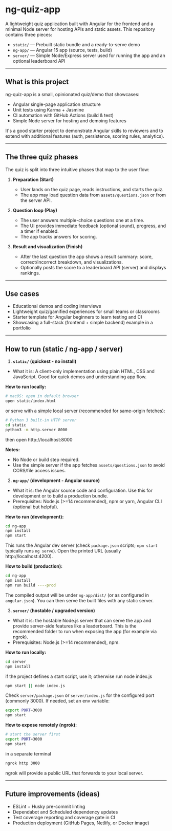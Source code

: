 # ng-quiz-app

A lightweight quiz application built with Angular for the frontend and a minimal Node server for hosting APIs and static assets. This repository contains three pieces:

- `static/` — Prebuilt static bundle and a ready-to-serve demo  
- `ng-app/` — Angular 15 app (source, tests, build)  
- `server/` — Simple Node/Express server used for running the app and an optional leaderboard API  

---

## What is this project

ng-quiz-app is a small, opinionated quiz/demo that showcases:

- Angular single-page application structure  
- Unit tests using Karma + Jasmine  
- CI automation with GitHub Actions (build & test)  
- Simple Node server for hosting and demoing features  

It's a good starter project to demonstrate Angular skills to reviewers and to extend with additional features (auth, persistence, scoring rules, analytics).  

---

## The three quiz phases

The quiz is split into three intuitive phases that map to the user flow:

1. **Preparation (Start)**  
   - User lands on the quiz page, reads instructions, and starts the quiz.  
   - The app may load question data from `assets/questions.json` or from the server API.  

2. **Question loop (Play)**  
   - The user answers multiple-choice questions one at a time.  
   - The UI provides immediate feedback (optional sound), progress, and a timer if enabled.  
   - The app tracks answers for scoring.  

3. **Result and visualization (Finish)**  
   - After the last question the app shows a result summary: score, correct/incorrect breakdown, and visualizations.  
   - Optionally posts the score to a leaderboard API (server) and displays rankings.  

---

## Use cases

- Educational demos and coding interviews  
- Lightweight quiz/gamified experiences for small teams or classrooms  
- Starter template for Angular beginners to learn testing and CI  
- Showcasing a full-stack (frontend + simple backend) example in a portfolio  

---

## How to run (static / ng-app / server)

1) **`static/` (quickest - no install)**

- What it is: A client-only implementation using plain HTML, CSS and JavaScript. Good for quick demos and understanding app flow.  

**How to run locally:**  

```zsh
# macOS: open in default browser
open static/index.html
```

or serve with a simple local server (recommended for same-origin fetches):

```zsh
# Python 3 built-in HTTP server
cd static
python3 -m http.server 8000
```
then open http://localhost:8000

**Notes:**
- No Node or build step required.
- Use the simple server if the app fetches `assets/questions.json` to avoid CORS/file access issues.

2) **`ng-app/` (development - Angular source)**

- What it is: the Angular source code and configuration. Use this for development or to build a production bundle.
- Prerequisites: Node.js (>=14 recommended), npm or yarn, Angular CLI (optional but helpful).

**How to run (development):**

```zsh
cd ng-app
npm install
npm start
```

This runs the Angular dev server (check `package.json` scripts; `npm start` typically runs `ng serve`). Open the printed URL (usually http://localhost:4200).

**How to build (production):**

```zsh
cd ng-app
npm install
npm run build ----prod
```

The compiled output will be under `ng-app/dist/` (or as configured in `angular.json`). You can then serve the built files with any static server.

3) **`server/` (hostable / upgraded version)**

- What it is: the hostable Node.js server that can serve the app and provide server-side features like a leaderboard. This is the recommended folder to run when exposing the app (for example via ngrok).
- Prerequisites: Node.js (>=14 recommended), npm.

**How to run locally:**

```zsh
cd server
npm install
```

if the project defines a start script, use it; otherwise run node index.js

```zsh
npm start || node index.js
```

Check `server/package.json` or `server/index.js` for the configured port (commonly 3000). If needed, set an env variable:

```zsh
export PORT=3000
npm start
```

**How to expose remotely (ngrok):**

```zsh
# start the server first
export PORT=3000
npm start
```

in a separate terminal

```zsh
ngrok http 3000
```

ngrok will provide a public URL that forwards to your local server.

---

## Future improvements (ideas)

- ESLint + Husky pre-commit linting
- Dependabot and Scheduled dependency updates
- Test coverage reporting and coverage gate in CI
- Production deployment (GitHub Pages, Netlify, or Docker image)